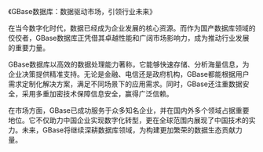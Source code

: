 《GBase数据库：数据驱动市场，引领行业未来》

在当今数字化时代，数据已经成为企业发展的核心资源。而作为国产数据库领域的佼佼者，GBase数据库正凭借其卓越性能和广阔市场影响力，成为推动行业发展的重要力量。

GBase数据库以高效的数据处理能力著称，它能够快速存储、分析海量信息，为企业决策提供精准支持。无论是金融、电信还是政府机构，GBase都能根据用户需求定制化解决方案，满足不同场景下的应用需求。同时，GBase还注重数据安全，采用多重加密技术保障信息安全，赢得广泛信赖。

在市场方面，GBase已成功服务于众多知名企业，并在国内外多个领域占据重要地位。它不仅助力中国企业实现数字化转型，更在全球范围内展现了中国技术的实力。未来，GBase将继续深耕数据库领域，为构建更加繁荣的数据生态贡献力量。